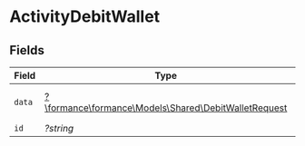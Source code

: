# ActivityDebitWallet


## Fields

| Field                                                                                             | Type                                                                                              | Required                                                                                          | Description                                                                                       | Example                                                                                           |
| ------------------------------------------------------------------------------------------------- | ------------------------------------------------------------------------------------------------- | ------------------------------------------------------------------------------------------------- | ------------------------------------------------------------------------------------------------- | ------------------------------------------------------------------------------------------------- |
| `data`                                                                                            | [?\formance\formance\Models\Shared\DebitWalletRequest](../../Models/Shared/DebitWalletRequest.md) | :heavy_minus_sign:                                                                                | N/A                                                                                               | {"amount":{"asset":"USD/2","amount":100},"metadata":{"key":""},"pending":true}                    |
| `id`                                                                                              | *?string*                                                                                         | :heavy_minus_sign:                                                                                | N/A                                                                                               |                                                                                                   |